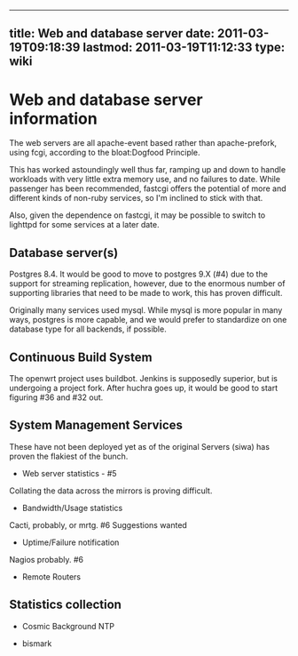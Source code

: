 
---
title: Web and database server
date: 2011-03-19T09:18:39
lastmod: 2011-03-19T11:12:33
type: wiki
---
Web and database server information
===================================

The web servers are all apache-event based rather than apache-prefork,
using fcgi, according to the <link>bloat:Dogfood Principle</link>.

This has worked astoundingly well thus far, ramping up and down to
handle workloads with very little extra memory use, and no failures to
date. While passenger has been recommended, fastcgi offers the potential
of more and different kinds of non-ruby services, so I'm inclined to
stick with that.

Also, given the dependence on fastcgi, it may be possible to switch to
lighttpd for some services at a later date.

Database server(s)
------------------

Postgres 8.4. It would be good to move to postgres 9.X (\#4) due to the
support for streaming replication, however, due to the enormous number
of supporting libraries that need to be made to work, this has proven
difficult.

Originally many services used mysql. While mysql is more popular in many
ways, postgres is more capable, and we would prefer to standardize on
one database type for all backends, if possible.

Continuous Build System
-----------------------

The openwrt project uses buildbot. Jenkins is supposedly superior, but
is undergoing a project fork. After <link>huchra</link> goes up, it
would be good to start figuring \#36 and \#32 out.

System Management Services
--------------------------

These have not been deployed yet as of the original <link>Servers</link>
(<link>siwa</link>) has proven the flakiest of the bunch.

-   Web server statistics - \#5

Collating the data across the mirrors is proving difficult.

-   Bandwidth/Usage statistics

Cacti, probably, or mrtg. \#6 Suggestions wanted

-   Uptime/Failure notification

Nagios probably. \#6

-   Remote Routers

Statistics collection
---------------------

-   Cosmic Background NTP

<!-- -->

-   bismark

